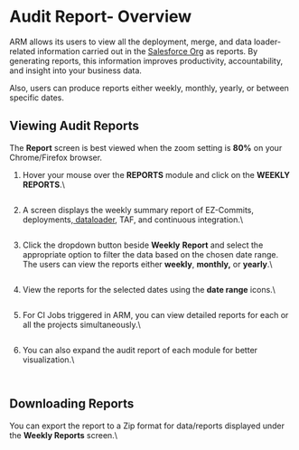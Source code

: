 # Audit Report- Overview

ARM allows its users to view all the deployment, merge, and data loader-related information carried out in the [Salesforce Org](https://knowledgebase.autorabit.com/docs/salesforce-org) as reports. By generating reports, this information improves productivity, accountability, and insight into your business data.&#x20;

Also, users can produce reports either weekly, monthly, yearly, or between specific dates.

## Viewing Audit Reports <a href="#viewing-audit-reports" id="viewing-audit-reports"></a>

The **Report** screen is best viewed when the zoom setting is **80%** on your Chrome/Firefox browser.

1.  Hover your mouse over the **REPORTS** module and click on the **WEEKLY REPORTS**.\


    <figure><img src="https://cdn.document360.io/8711f4e7-c040-4616-aac9-d947f87e4619/Images/Documentation/image-1654150778768.png" alt=""><figcaption></figcaption></figure>
2.  A screen displays the weekly summary report of EZ-Commits, deployments,[ dataloader](https://www.autorabit.com/blog/9-ways-a-salesforce-data-loader-assists-compliance/), TAF, and continuous integration.\


    <figure><img src="https://cdn.document360.io/8711f4e7-c040-4616-aac9-d947f87e4619/Images/Documentation/image-1654150886304.png" alt=""><figcaption></figcaption></figure>
3.  Click the dropdown button beside **Weekly** **Report** and select the appropriate option to filter the data based on the chosen date range. The users can view the reports either **weekly**, **monthly,** or **yearly**.\


    <figure><img src="https://cdn.document360.io/8711f4e7-c040-4616-aac9-d947f87e4619/Images/Documentation/image-1654151183652.png" alt=""><figcaption></figcaption></figure>
4.  View the reports for the selected dates using the **date range** icons.\


    <figure><img src="https://cdn.document360.io/8711f4e7-c040-4616-aac9-d947f87e4619/Images/Documentation/image-1654152057739.png" alt=""><figcaption></figcaption></figure>
5.  For CI Jobs triggered in ARM, you can view detailed reports for each or all the projects simultaneously.\


    <figure><img src="https://cdn.document360.io/8711f4e7-c040-4616-aac9-d947f87e4619/Images/Documentation/image-1654152830446.png" alt=""><figcaption></figcaption></figure>
6.  You can also expand the audit report of each module for better visualization.\


    <figure><img src="https://cdn.document360.io/8711f4e7-c040-4616-aac9-d947f87e4619/Images/Documentation/image-1654153183850.png" alt=""><figcaption></figcaption></figure>

    <figure><img src="https://cdn.document360.io/8711f4e7-c040-4616-aac9-d947f87e4619/Images/Documentation/image-1654153812688.png" alt=""><figcaption></figcaption></figure>

## Downloading Reports <a href="#downloading-reports" id="downloading-reports"></a>

You can export the report to a Zip format for data/reports displayed under the **Weekly Reports** screen.\


<figure><img src="https://cdn.document360.io/8711f4e7-c040-4616-aac9-d947f87e4619/Images/Documentation/image-1654154324215.png" alt=""><figcaption></figcaption></figure>
